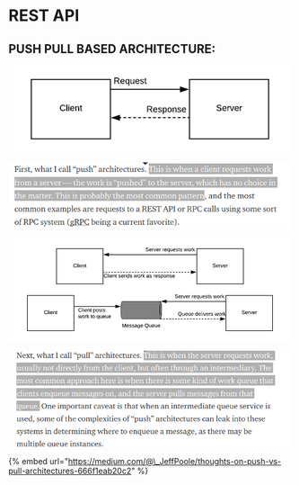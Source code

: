 # REST API

## PUSH PULL BASED ARCHITECTURE:

![](../.gitbook/assets/image%20%2825%29.png)

![](../.gitbook/assets/image%20%28143%29.png)

![](../.gitbook/assets/image%20%2838%29.png)

![](../.gitbook/assets/image%20%28110%29.png)

{% embed url="https://medium.com/@\_JeffPoole/thoughts-on-push-vs-pull-architectures-666f1eab20c2" %}



